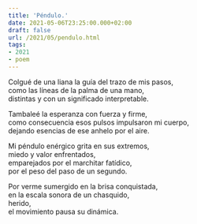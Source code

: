 ```yaml
---
title: 'Péndulo.'
date: 2021-05-06T23:25:00.000+02:00
draft: false
url: /2021/05/pendulo.html
tags: 
- 2021
- poem
---
```


Colgué de una liana la guía del trazo de mis pasos,  
como las líneas de la palma de una mano,  
distintas y con un significado interpretable.  

Tambaleé la esperanza con fuerza y firme,  
como consecuencia esos pulsos impulsaron mi cuerpo,  
dejando esencias de ese anhelo por el aire.  

Mi péndulo enérgico grita en sus extremos,  
miedo y valor enfrentados,  
emparejados por el marchitar fatídico,  
por el peso del paso de un segundo.  

Por verme sumergido en la brisa conquistada,  
en la escala sonora de un chasquido,  
herido,  
el movimiento pausa su dinámica.  